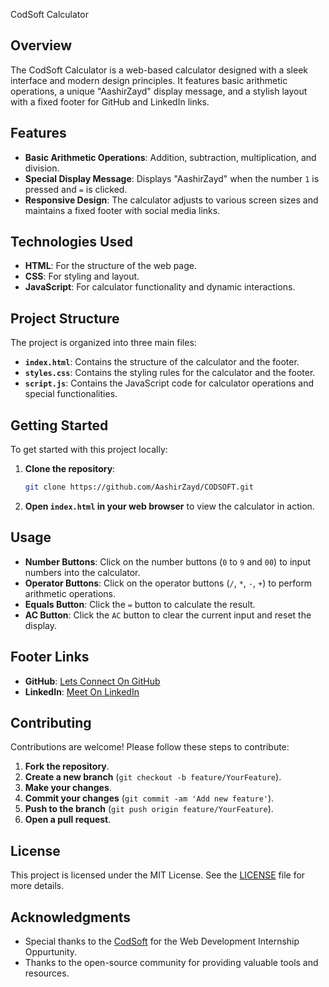 CodSoft Calculator

## Overview

The CodSoft Calculator is a web-based calculator designed with a sleek interface and modern design principles. 
It features basic arithmetic operations, a unique "AashirZayd" display message, and a stylish layout with a fixed footer for GitHub and LinkedIn links.

## Features

- **Basic Arithmetic Operations**: Addition, subtraction, multiplication, and division.
- **Special Display Message**: Displays "AashirZayd" when the number `1` is pressed and `=` is clicked.
- **Responsive Design**: The calculator adjusts to various screen sizes and maintains a fixed footer with social media links.

## Technologies Used

- **HTML**: For the structure of the web page.
- **CSS**: For styling and layout.
- **JavaScript**: For calculator functionality and dynamic interactions.

## Project Structure

The project is organized into three main files:

- **`index.html`**: Contains the structure of the calculator and the footer.
- **`styles.css`**: Contains the styling rules for the calculator and the footer.
- **`script.js`**: Contains the JavaScript code for calculator operations and special functionalities.

## Getting Started

To get started with this project locally:

1. **Clone the repository**:
    ```bash
    git clone https://github.com/AashirZayd/CODSOFT.git
    ```

2. **Open `index.html` in your web browser** to view the calculator in action.

## Usage

- **Number Buttons**: Click on the number buttons (`0` to `9` and `00`) to input numbers into the calculator.
- **Operator Buttons**: Click on the operator buttons (`/`, `*`, `-`, `+`) to perform arithmetic operations.
- **Equals Button**: Click the `=` button to calculate the result.
- **AC Button**: Click the `AC` button to clear the current input and reset the display.

## Footer Links

- **GitHub**: [Lets Connect On GitHub ](https://github.com/AashirZayd)
- **LinkedIn**: [Meet On LinkedIn ](https://www.linkedin.com/in/AashirZayd)

## Contributing

Contributions are welcome! Please follow these steps to contribute:

1. **Fork the repository**.
2. **Create a new branch** (`git checkout -b feature/YourFeature`).
3. **Make your changes**.
4. **Commit your changes** (`git commit -am 'Add new feature'`).
5. **Push to the branch** (`git push origin feature/YourFeature`).
6. **Open a pull request**.

## License

This project is licensed under the MIT License. See the [LICENSE](LICENSE) file for more details.

## Acknowledgments

- Special thanks to the [CodSoft](https://www.codsoft.in) for the Web Development Internship Oppurtunity.
- Thanks to the open-source community for providing valuable tools and resources.

